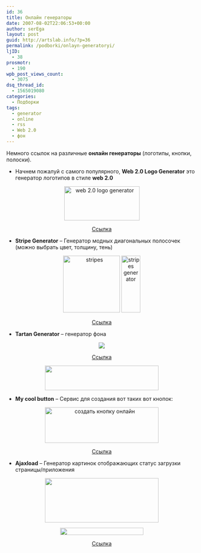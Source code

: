 ```yaml
---
id: 36
title: Онлайн генераторы
date: 2007-08-02T22:06:53+00:00
author: serEga
layout: post
guid: http://artslab.info/?p=36
permalink: /podborki/onlayn-generatoryi/
ljID:
  - 38
prosmotr:
  - 190
wpb_post_views_count:
  - 3075
dsq_thread_id:
  - 1565019080
categories:
  - Подборки
tags:
  - generator
  - online
  - rss
  - Web 2.0
  - фон
---
```

Немного ссылок на различные **онлайн генераторы** (логотипы, кнопки, полоски).

  * Начнем пожалуй с самого популярного, **Web 2.0 Logo Generator** это генератор логотипов в стиле **web 2.0**

<p style="text-align: center">
  <img src="http://www.h-master.net/web2.0/image/(reflect)ArtslabBETA.png" title="web 2.0 logo generator" alt="web 2.0 logo generator" height="90" width="199" />
</p>

<p align="center">
  <a href="http://www.h-master.net/web2.0/index.php" title="web 2.0 logo generator" target="_blank">Ссылка</a>
</p>

  * **Stripe Generator** &#8211; Генератор модных диагональных полосочек (можно выбрать цвет, толщину, тень)

<p align="center">
  <img src="http://img172.imageshack.us/img172/554/stripe2ba5a30401b926281pj1.png" title="stripes" alt="stripes" border="0" height="150" width="150" /> <img src="http://img172.imageshack.us/img172/841/stripe67ecbd2008fa92c5bnc5.png" title="stripes generator" alt="stripes generator" border="0" height="150" width="50" />
</p>

<p align="center">
  <a href="http://www.stripegenerator.com" target="_blank">Ссылка</a>
</p>

  * **<span class="unread">Tartan Generator</span>** &#8211; генератор фона

<p style="text-align: center">
  <img src="http://lh5.google.com/roxzen/RpcoJuVXSXI/AAAAAAAACMU/NgWYRn6_UBU/s288/tartan.jpg" class="fdpostimg" />
</p>

<p align="center">
  <a href="http://www.tartanmaker.com/" title="tartab maker" target="_blank">Ссылка</a>
</p>

<center>
  <a href="http://artslab.info/wp-content/uploads/web20_name_generator1.jpg"><img src="http://artslab.info/wp-content/uploads/web20_name_generator1-300x65.jpg" alt="" title="web20_name_generator" width="300" height="65" class="alignnone size-medium wp-image-928" srcset="http://img.artslab.info/web20_name_generator1-300x65.jpg 300w, http://img.artslab.info/web20_name_generator1.jpg 378w" sizes="(max-width: 300px) 100vw, 300px" /></a>
</center>

  * **My cool button** &#8211; Сервис для создания вот таких вот кнопок:

<center>
  <a href="http://artslab.info/wp-content/uploads/buttons.jpg"><img src="http://artslab.info/wp-content/uploads/buttons-300x94.jpg" alt="создать кнопку онлайн" title="buttons" width="300" height="94" class="alignnone size-medium wp-image-937" srcset="http://img.artslab.info/buttons-300x94.jpg 300w, http://img.artslab.info/buttons.jpg 509w" sizes="(max-width: 300px) 100vw, 300px" /></a>
</center>

<p align="center">
  <a href="http://www.mycoolbutton.com/" title="button generator" target="_blank">Ссылка</a>
</p>

  * **Ajaxload** &#8211; Генератор картинок отображающих статус загрузки страницы/приложения

<center>
  <a href="http://artslab.info/wp-content/uploads/ajaxload.jpg"><img src="http://artslab.info/wp-content/uploads/ajaxload-300x117.jpg" alt="" title="ajaxload" width="300" height="117" class="alignnone size-medium wp-image-930" srcset="http://img.artslab.info/ajaxload-300x117.jpg 300w, http://img.artslab.info/ajaxload.jpg 421w" sizes="(max-width: 300px) 100vw, 300px" /></a>
</center>

<p align="center">
  <img src="http://artslab.info/wp-content/uploads/8-0.gif" alt="" title="8-0" width="220" height="19" class="size-full wp-image-931" />
</p>

<p align="center">
  <a href="http://www.ajaxload.info/" title="Ajaxload" target="_blank">Ссылка</a>
</p>